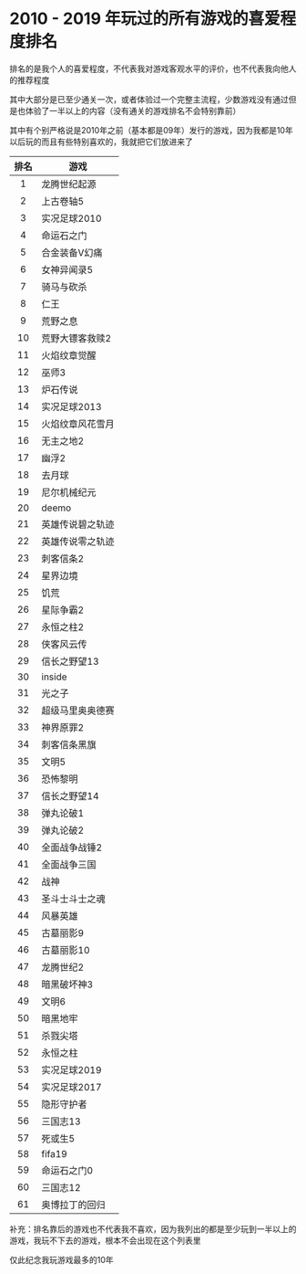 # 2010 - 2019 年玩过的所有游戏的喜爱程度排名
排名的是我个人的喜爱程度，不代表我对游戏客观水平的评价，也不代表我向他人的推荐程度

其中大部分是已至少通关一次，或者体验过一个完整主流程，少数游戏没有通过但是也体验了一半以上的内容（没有通关的游戏排名不会特别靠前）

其中有个别严格说是2010年之前（基本都是09年）发行的游戏，因为我都是10年以后玩的而且有些特别喜欢的，我就把它们放进来了

|排名 | 游戏|
|:----: | ---|
|1|    龙腾世纪起源|  
|2|    上古卷轴5|   
|3|    实况足球2010|   
|4|    命运石之门|   
|5|   合金装备V幻痛|   
|6|    女神异闻录5|   
|7|    骑马与砍杀|   
|8|    仁王|   
|9|    荒野之息|   
|10|    荒野大镖客救赎2|   
|11|    火焰纹章觉醒|   
|12|    巫师3|   
|13|    炉石传说|   
|14|    实况足球2013|   
|15|    火焰纹章风花雪月|   
|16|    无主之地2|   
|17|    幽浮2|   
|18|    去月球|   
|19|    尼尔机械纪元|   
|20|    deemo|   
|21|    英雄传说碧之轨迹|   
|22|    英雄传说零之轨迹|   
|23|    刺客信条2|   
|24|    星界边境|   
|25|    饥荒|   
|26|    星际争霸2|   
|27|    永恒之柱2|   
|28|    侠客风云传|   
|29|    信长之野望13|   
|30|    inside|   
|31|    光之子|   
|32|    超级马里奥奥德赛|   
|33|    神界原罪2|   
|34|    刺客信条黑旗|   
|35|    文明5|   
|36|    恐怖黎明|   
|37|    信长之野望14|   
|38|    弹丸论破1|   
|39|    弹丸论破2|   
|40|    全面战争战锤2|   
|41|    全面战争三国|   
|42|    战神|   
|43|    圣斗士斗士之魂|   
|44|    风暴英雄|   
|45|    古墓丽影9|   
|46|    古墓丽影10|   
|47|    龙腾世纪2|   
|48|    暗黑破坏神3|   
|49|    文明6|   
|50|    暗黑地牢|   
|51|    杀戮尖塔|   
|52|    永恒之柱|   
|53|    实况足球2019|   
|54|    实况足球2017|   
|55|    隐形守护者|   
|56|    三国志13|   
|57|    死或生5|   
|58|    fifa19|   
|59|    命运石之门0|   
|60|    三国志12|   
|61|    奥博拉丁的回归|    


补充：排名靠后的游戏也不代表我不喜欢，因为我列出的都是至少玩到一半以上的游戏，我玩不下去的游戏，根本不会出现在这个列表里

仅此纪念我玩游戏最多的10年
